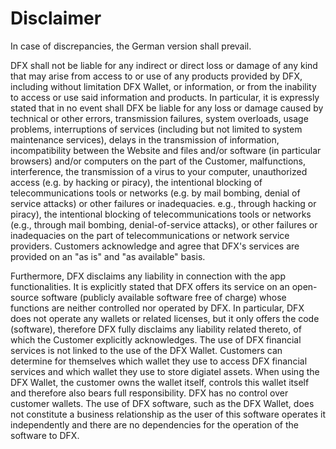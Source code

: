 # Disclaimer

In case of discrepancies, the German version shall prevail.

DFX shall not be liable for any indirect or direct loss or damage of any kind that may arise from access to or use of any products provided by DFX, including without limitation DFX Wallet, or information, or from the inability to access or use said information and products. In particular, it is expressly stated that in no event shall DFX be liable for any loss or damage caused by technical or other errors, transmission failures, system overloads, usage problems, interruptions of services (including but not limited to system maintenance services), delays in the transmission of information, incompatibility between the Website and files and/or software (in particular browsers) and/or computers on the part of the Customer, malfunctions, interference, the transmission of a virus to your computer, unauthorized access (e.g. by hacking or piracy), the intentional blocking of telecommunications tools or networks (e.g. by mail bombing, denial of service attacks) or other failures or inadequacies. e.g., through hacking or piracy), the intentional blocking of telecommunications tools or networks (e.g., through mail bombing, denial-of-service attacks), or other failures or inadequacies on the part of telecommunications or network service providers. Customers acknowledge and agree that DFX's services are provided on an "as is" and "as available" basis.

Furthermore, DFX disclaims any liability in connection with the app functionalities. It is explicitly stated that DFX offers its service on an open-source software (publicly available software free of charge) whose functions are neither controlled nor operated by DFX. In particular, DFX does not operate any wallets or related licenses, but it only offers the code (software), therefore DFX fully disclaims any liability related thereto, of which the Customer explicitly acknowledges. The use of DFX financial services is not linked to the use of the DFX Wallet. Customers can determine for themselves which wallet they use to access DFX financial services and which wallet they use to store digiatel assets. When using the DFX Wallet, the customer owns the wallet itself, controls this wallet itself and therefore also bears full responsibility. DFX has no control over customer wallets. The use of DFX software, such as the DFX Wallet, does not constitute a business relationship as the user of this software operates it independently and there are no dependencies for the operation of the software to DFX.
